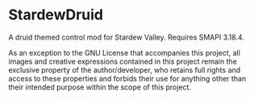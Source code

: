 # StardewDruid
A druid themed control mod for Stardew Valley.
Requires SMAPI 3.18.4.

As an exception to the GNU License that accompanies this project, all images and creative expressions contained in this project remain the exclusive property of the author/developer, who retains full rights and access to these properties and forbids their use for anything other than their intended purpose within the scope of this project.
